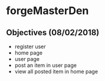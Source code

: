 # forgeMasterDen

## Objectives (08/02/2018)

- register user
- home page
- user page
- post an item in user page
- view all posted item in home page
